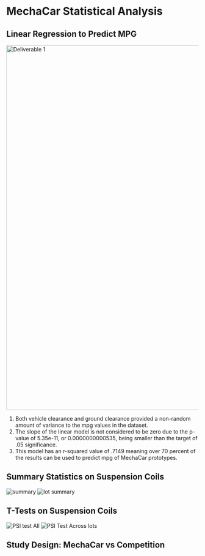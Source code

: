 # MechaCar Statistical Analysis


## Linear Regression to Predict MPG
<img width="953" alt="Deliverable 1" src="https://user-images.githubusercontent.com/112994018/210687617-b0bfb248-765b-449b-a6a9-ab0806bf7730.png">

1) Both vehicle clearance and ground clearance provided a non-random amount of variance to the mpg values in the dataset.
2) The slope of the linear model is not considered to be zero due to the p-value of 5.35e-11, or 0.0000000000535, being smaller than the target of .05 significance.
3) This model has an r-squared value of .7149 meaning over 70 percent of the results can be used to predict mpg of MechaCar prototypes.


## Summary Statistics on Suspension Coils
![summary](https://user-images.githubusercontent.com/112994018/210687861-0ce15851-47e7-4342-a4cb-174a192de229.png)
![lot summary](https://user-images.githubusercontent.com/112994018/210687869-9274ca8d-8629-4d5a-80a2-02c601737c79.png)

## T-Tests on Suspension Coils
![PSI test All](https://user-images.githubusercontent.com/112994018/210688158-901e7e89-6f32-4078-9634-11316bcee184.png)
![PSI Test Across lots](https://user-images.githubusercontent.com/112994018/210688166-09315450-3258-45a0-8ffa-42c34c9f85db.png)


## Study Design: MechaCar vs Competition
